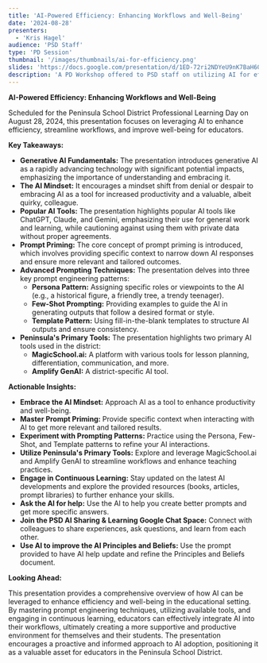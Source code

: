```yaml
---
title: 'AI-Powered Efficiency: Enhancing Workflows and Well-Being'
date: '2024-08-28'
presenters:
  - 'Kris Hagel'
audience: 'PSD Staff'
type: 'PD Session'
thumbnail: '/images/thumbnails/ai-for-efficiency.png'
slides: 'https://docs.google.com/presentation/d/1ED-72ri2NDYeU9nK7BaH60yr_dfe2300mUk3ANFaoJU/embed'
description: 'A PD Workshop offered to PSD staff on utilizing AI for efficiency and wellness'
---
```


**AI-Powered Efficiency: Enhancing Workflows and Well-Being**

Scheduled for the Peninsula School District Professional Learning Day on August 28, 2024, this presentation focuses on leveraging AI to enhance efficiency, streamline workflows, and improve well-being for educators.

**Key Takeaways:**

- **Generative AI Fundamentals:** The presentation introduces generative AI as a rapidly advancing technology with significant potential impacts, emphasizing the importance of understanding and embracing it.
- **The AI Mindset:** It encourages a mindset shift from denial or despair to embracing AI as a tool for increased productivity and a valuable, albeit quirky, colleague.
- **Popular AI Tools:** The presentation highlights popular AI tools like ChatGPT, Claude, and Gemini, emphasizing their use for general work and learning, while cautioning against using them with private data without proper agreements.
- **Prompt Priming:** The core concept of prompt priming is introduced, which involves providing specific context to narrow down AI responses and ensure more relevant and tailored outcomes.
- **Advanced Prompting Techniques:** The presentation delves into three key prompt engineering patterns:
  - **Persona Pattern:** Assigning specific roles or viewpoints to the AI (e.g., a historical figure, a friendly tree, a trendy teenager).
  - **Few-Shot Prompting:** Providing examples to guide the AI in generating outputs that follow a desired format or style.
  - **Template Pattern:** Using fill-in-the-blank templates to structure AI outputs and ensure consistency.
- **Peninsula's Primary Tools:** The presentation highlights two primary AI tools used in the district:
  - **MagicSchool.ai:** A platform with various tools for lesson planning, differentiation, communication, and more.
  - **Amplify GenAI:** A district-specific AI tool.

**Actionable Insights:**

- **Embrace the AI Mindset:** Approach AI as a tool to enhance productivity and well-being.
- **Master Prompt Priming:** Provide specific context when interacting with AI to get more relevant and tailored results.
- **Experiment with Prompting Patterns:** Practice using the Persona, Few-Shot, and Template patterns to refine your AI interactions.
- **Utilize Peninsula's Primary Tools:** Explore and leverage MagicSchool.ai and Amplify GenAI to streamline workflows and enhance teaching practices.
- **Engage in Continuous Learning:** Stay updated on the latest AI developments and explore the provided resources (books, articles, prompt libraries) to further enhance your skills.
- **Ask the AI for help:** Use the AI to help you create better prompts and get more specific answers.
- **Join the PSD AI Sharing & Learning Google Chat Space:** Connect with colleagues to share experiences, ask questions, and learn from each other.
- **Use AI to improve the AI Principles and Beliefs:** Use the prompt provided to have AI help update and refine the Principles and Beliefs document.

**Looking Ahead:**

This presentation provides a comprehensive overview of how AI can be leveraged to enhance efficiency and well-being in the educational setting. By mastering prompt engineering techniques, utilizing available tools, and engaging in continuous learning, educators can effectively integrate AI into their workflows, ultimately creating a more supportive and productive environment for themselves and their students. The presentation encourages a proactive and informed approach to AI adoption, positioning it as a valuable asset for educators in the Peninsula School District.
